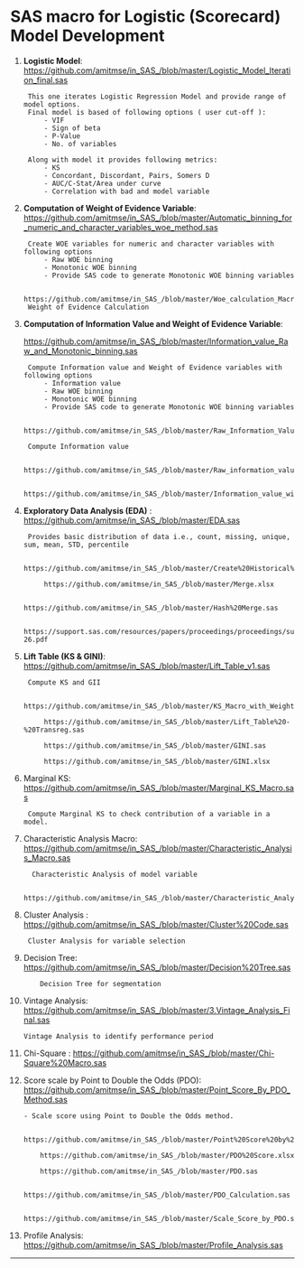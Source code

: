 # SAS macro for Logistic (Scorecard) Model Development

1. **Logistic Model**: https://github.com/amitmse/in_SAS_/blob/master/Logistic_Model_Iteration_final.sas
	
 		This one iterates Logistic Regression Model and provide range of model options.
   		Final model is based of following options ( user cut-off ):
	   		- VIF
	   		- Sign of beta
	   		- P-Value
	   		- No. of variables
   
		Along with model it provides following metrics:
			- KS
			- Concordant, Discordant, Pairs, Somers D
			- AUC/C-Stat/Area under curve
			- Correlation with bad and model variable

2. **Computation of Weight of Evidence Variable**: https://github.com/amitmse/in_SAS_/blob/master/Automatic_binning_for_numeric_and_character_variables_woe_method.sas

   		Create WOE variables for numeric and character variables with following options 
			- Raw WOE binning 	
			- Monotonic WOE binning	
			- Provide SAS code to generate Monotonic WOE binning variables 
   
		https://github.com/amitmse/in_SAS_/blob/master/Woe_calculation_Macro.sas
   		Weight of Evidence Calculation
     
4. **Computation of Information Value and Weight of Evidence Variable**:    

      https://github.com/amitmse/in_SAS_/blob/master/Information_value_Raw_and_Monotonic_binning.sas

   		Compute Information value and Weight of Evidence variables with following options
   			- Information value
			- Raw WOE binning 	
			- Monotonic WOE binning	
			- Provide SAS code to generate Monotonic WOE binning variables 

   		https://github.com/amitmse/in_SAS_/blob/master/Raw_Information_Value.sas

		Compute Information value
   
      		https://github.com/amitmse/in_SAS_/blob/master/Raw_information_value_LP.sas
   
      		https://github.com/amitmse/in_SAS_/blob/master/Information_value_with_Weight.sas
      
4. **Exploratory Data Analysis (EDA)** : https://github.com/amitmse/in_SAS_/blob/master/EDA.sas

   		Provides basic distribution of data i.e., count, missing, unique, sum, mean, STD, percentile
   
      		https://github.com/amitmse/in_SAS_/blob/master/Create%20Historical%20and%20Performance%20Variables.sas
   
      		https://github.com/amitmse/in_SAS_/blob/master/Merge.xlsx
   
      		https://github.com/amitmse/in_SAS_/blob/master/Hash%20Merge.sas
   
      		https://support.sas.com/resources/papers/proceedings/proceedings/sugi26/p103-26.pdf

6. **Lift Table (KS & GINI)**: https://github.com/amitmse/in_SAS_/blob/master/Lift_Table_v1.sas

		Compute KS and GII
   
      		https://github.com/amitmse/in_SAS_/blob/master/KS_Macro_with_Weight.sas
   
      		https://github.com/amitmse/in_SAS_/blob/master/Lift_Table%20-%20Transreg.sas
   
      		https://github.com/amitmse/in_SAS_/blob/master/GINI.sas
   
      		https://github.com/amitmse/in_SAS_/blob/master/GINI.xlsx

7. Marginal KS: https://github.com/amitmse/in_SAS_/blob/master/Marginal_KS_Macro.sas

		Compute Marginal KS to check contribution of a variable in a model.      

8. Characteristic Analysis Macro: https://github.com/amitmse/in_SAS_/blob/master/Characteristic_Analysis_Macro.sas

		 Characteristic Analysis of model variable
    
      		https://github.com/amitmse/in_SAS_/blob/master/Characteristic_Analysis_Macro_LP.sas

9. Cluster Analysis :  https://github.com/amitmse/in_SAS_/blob/master/Cluster%20Code.sas

		Cluster Analysis for variable selection   

10. Decision Tree: https://github.com/amitmse/in_SAS_/blob/master/Decision%20Tree.sas

      		Decision Tree for segmentation

11. Vintage Analysis: https://github.com/amitmse/in_SAS_/blob/master/3.Vintage_Analysis_Final.sas

		Vintage Analysis to identify performance period 

12. Chi-Square : https://github.com/amitmse/in_SAS_/blob/master/Chi-Square%20Macro.sas

      

13. Score scale by Point to Double the Odds (PDO): https://github.com/amitmse/in_SAS_/blob/master/Point_Score_By_PDO_Method.sas

		- Scale score using Point to Double the Odds method.
    		
      		https://github.com/amitmse/in_SAS_/blob/master/Point%20Score%20by%20PDO%20Method.xlsx
    
      		https://github.com/amitmse/in_SAS_/blob/master/PDO%20Score.xlsx
    
      		https://github.com/amitmse/in_SAS_/blob/master/PDO.sas
    
      		https://github.com/amitmse/in_SAS_/blob/master/PDO_Calculation.sas
    
      		https://github.com/amitmse/in_SAS_/blob/master/Scale_Score_by_PDO.sas
      
15. Profile Analysis: https://github.com/amitmse/in_SAS_/blob/master/Profile_Analysis.sas

      

***************************************************************************************************************
